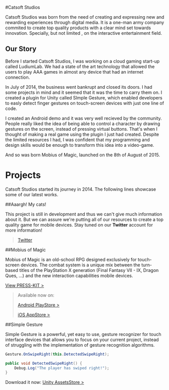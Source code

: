#Catsoft Studios

Catsoft Studios was born from the need of creating and expressing new and rewarding experiences through digital media. It is a one-man army company commited to create top quality products with a clear mind set towards innovation. Specially, but not limited , on the interactive entertainment field.

## Our Story

Before I started Catsoft Studios, I was working on a cloud gaming start-up called LudiumLab. We had a state of the art technology that allowed the users to play AAA games in almost any device that had an internet connection.

In July of 2014, the business went bankrupt and closed its doors. I had some projects in mind and it seemed that it was the time to carry them on. I created a plugin for Unity called SImple Gesture, which enabled developers to easly detect finger gestures on touch-screen devices with just one line of code.

I created an Android demo and it was very well recieved by the community. People really liked the idea of being able to control a character by drawing gestures on the screen, instead of pressing virtual buttons. That's when I thought of making a real game using the plugin I just had created. Despite the limited resources I had, I was confident that my programming and design skills would be enough to transform this idea into a video-game.

And so was born Mobius of Magic, launched on the 8th of August of 2015.

# Projects

Catsoft Studios started its journey in 2014. The following lines showcase some of our latest works.

##Aaargh! My cats!

This project is still in development and thus we can't give much information about it. But we can assure we're putting all of our resources to create a top quality game for mobile devices. Stay tuned on our **Twitter** account for more information!

> [Twitter](http://twitter.com/catsoftstudios)

##Mobius of Magic

Mobius of Magic is an old-school RPG designed exclusively for touch-screen devices. The combat system is a unique mix between the turn-based titles of the PlayStation X generation (Final Fantasy VII - IX, Dragon Ques, ...) and the new interaction capabilities mobile devices.

[View PRESS-KIT >](http://press.catsoft-studios.com/mobiusofmagic)

> Available now on:
>
> [Android PlayStore >](https://play.google.com/store/apps/details?id=com.catsoftstudios.mobiusofmagic)
> 
> [iOS AppStore >](https://itunes.apple.com/us/app/mobius-of-magic/id1022330445)

##Simple Gesture

Simple Gesture is a powerful, yet easy to use, gesture recognizer for touch interface devices that allows you to focus on your current project, instead of struggling with the implementation of gesture recognition algorithms.

``` C#
Gesture.OnSwipeRight(this.DetectedSwipeRight);

public void DetectedSwipeRight() {
    Debug.Log("The player has swiped right!");
}
```

Download it now:
[Unity AssetsStore >](http://u3d.as/8bb)




